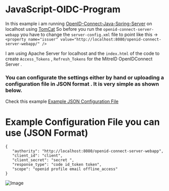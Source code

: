 # JavaScript-OIDC-Program

In this example i am running [OpenID-Connect-Java-Spring-Server](https://github.com/mitreid-connect/OpenID-Connect-Java-Spring-Server) on localhost using [TomCat](http://tomcat.apache.org/)  So before you run the `openid-connect-server-webapp` you have to change the `server-config.xml` file to point like this -> ``<property name="issuer" value="http://localhost:8080/openid-connect-server-webapp/" />``

I am using Apache Server for localhost and the `index.html` of the code to create `Access_Tokens` , `Refresh_Tokens` for the MitreID OpenIDConnect Server .


### You can configurate the settings either by hand or uploading a configuration file in JSON format . It is very simple as shown below.

Check this example [Example JSON Configuration File](https://github.com/goxr3plus/JavaScript-OIDC-Program/blob/master/Example%20OpenIDConnect.jSon)

# Example Configuration File you can use (JSON Format)

```
{
   "authority": "http://localhost:8080/openid-connect-server-webapp",
   "client_id": "client",
   "client_secret": "secret ",
   "response_type": "code id_token token",
   "scope": "openid profile email offline_access"
}
```

![Image](https://user-images.githubusercontent.com/20374208/28626454-b31ac4ea-7227-11e7-9f45-649734e3422f.png)
